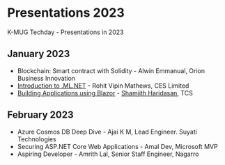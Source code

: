 # Presentations 2023

K-MUG Techday - Presentations in 2023

## January 2023
* Blockchain: Smart contract with Solidity - Alwin Emmanual, Orion Business Innovation
* [Introduction to .ML.NET](https://github.com/k-mug/Presentations-2023/blob/main/January-2023/MLNET-Jan2023-Rohit.pptx) - Rohit Vipin Mathews, CES Limited
* [Building Applications using Blazor](https://github.com/k-mug/Presentations-2023/blob/main/January-2023/Blazor-Jan2023-Shamjith.pptx) - [Shamjith Haridasan](https://github.com/ShamjithHaridasan), TCS

## February 2023

* Azure Cosmos DB Deep Dive - Ajai K M, Lead Engineer. Suyati Technologies
* Securing ASP.NET Core Web Applications - Amal Dev, Microsoft MVP
* Aspiring Developer - Amrith Lal, Senior Staff Engineer, Nagarro